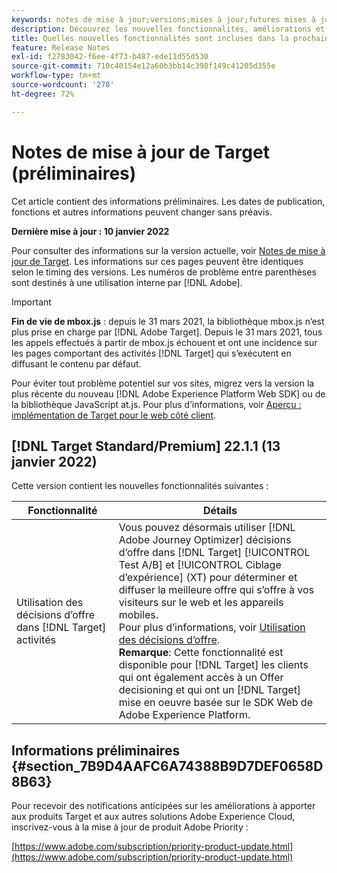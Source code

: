 ```yaml
---
keywords: notes de mise à jour;versions;mises à jour;futures mises à jour;améliorations;nouvelles fonctionnalités;correctifs;préliminaire
description: Découvrez les nouvelles fonctionnalités, améliorations et correctifs de la prochaine version d’Adobe Target, notamment les SDK, les API et les bibliothèques JavaScript.
title: Quelles nouvelles fonctionnalités sont incluses dans la prochaine version ?
feature: Release Notes
exl-id: f2783042-f6ee-4f73-b487-ede11d55d530
source-git-commit: 710c40154e12a60b3bb14c398f149c41205d355e
workflow-type: tm+mt
source-wordcount: '278'
ht-degree: 72%

---
```


# Notes de mise à jour de Target (préliminaires)

Cet article contient des informations préliminaires. Les dates de publication, fonctions et autres informations peuvent changer sans préavis.

**Dernière mise à jour : 10 janvier 2022**

Pour consulter des informations sur la version actuelle, voir [Notes de mise à jour de Target](release-notes.md). Les informations sur ces pages peuvent être identiques selon le timing des versions. Les numéros de problème entre parenthèses sont destinés à une utilisation interne par [!DNL Adobe].

>[!IMPORTANT]
>
>**Fin de vie de mbox.js** : depuis le 31 mars 2021, la bibliothèque mbox.js n’est plus prise en charge par [!DNL Adobe Target]. Depuis le 31 mars 2021, tous les appels effectués à partir de mbox.js échouent et ont une incidence sur les pages comportant des activités [!DNL Target] qui s’exécutent en diffusant le contenu par défaut.
>
>Pour éviter tout problème potentiel sur vos sites, migrez vers la version la plus récente du nouveau [!DNL Adobe Experience Platform Web SDK] ou de la bibliothèque JavaScript at.js. Pour plus d’informations, voir [Aperçu : implémentation de Target pour le web côté client](/help/c-implementing-target/c-implementing-target-for-client-side-web/implement-target-for-client-side-web.md).

## [!DNL Target Standard/Premium] 22.1.1 (13 janvier 2022)

Cette version contient les nouvelles fonctionnalités suivantes :

| Fonctionnalité | Détails |
| --- | --- |
| Utilisation des décisions d’offre dans [!DNL Target] activités | Vous pouvez désormais utiliser [!DNL Adobe Journey Optimizer] décisions d’offre dans [!DNL Target] [!UICONTROL Test A/B] et [!UICONTROL Ciblage d’expérience] (XT) pour déterminer et diffuser la meilleure offre qui s’offre à vos visiteurs sur le web et les appareils mobiles.<br>Pour plus d’informations, voir [Utilisation des décisions d’offre](/help/c-integrating-target-with-mac/ajo/offer-decision.md).<br>**Remarque**: Cette fonctionnalité est disponible pour [!DNL Target] les clients qui ont également accès à un Offer decisioning et qui ont un [!DNL Target] mise en oeuvre basée sur le SDK Web de Adobe Experience Platform. |

## Informations préliminaires {#section_7B9D4AAFC6A74388B9D7DEF0658D8B63}

Pour recevoir des notifications anticipées sur les améliorations à apporter aux produits Target et aux autres solutions Adobe Experience Cloud, inscrivez-vous à la mise à jour de produit Adobe Priority :

[https://www.adobe.com/subscription/priority-product-update.html](https://www.adobe.com/subscription/priority-product-update.html)
